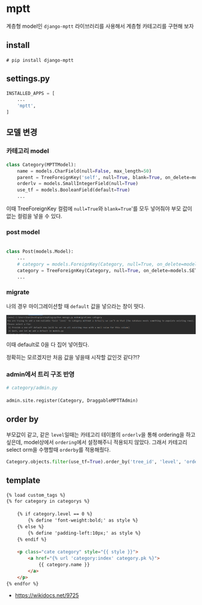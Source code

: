 # mptt

계층형 model인 `django-mptt` 라이브러리를 사용해서 계층형 카테고리를 구현해 보자

## install

`# pip install django-mptt`



## settings.py

```python
INSTALLED_APPS = [
    ...
    'mptt',
]
```





## 모델 변경

### 카테고리 model

```python
class Category(MPTTModel):
    name = models.CharField(null=False, max_length=50)
    parent = TreeForeignKey('self', null=True, blank=True, on_delete=models.SET_NULL, db_column='parent')
    orderlv = models.SmallIntegerField(null=True)
    use_tf = models.BooleanField(default=True)
    ...
```

이때 TreeForeignKey 컬럼에 `null=True`와 `blank=True`'를 모두 넣어줘야 부모 값이 없는 컬럼을 넣을 수 있다.

### post model

```python

class Post(models.Model):
    ...
    # category = models.ForeignKey(Category, null=True, on_delete=models.SET_NULL)
    category = TreeForeignKey(Category, null=True, on_delete=models.SET_NULL)
    ...
```



### migrate

나의 경우 마이그레이션할 때 `default` 값을 넣으라는 창이 떳다.

![img](../img/img8.png)

이때 default로 0을 다 집어 넣어줬다.

정확히는 모르겠지만 처음 값을 넣을때 시작할 값인것 같다?!?



### admin에서 트리 구조 반영

```python
# category/admin.py

admin.site.register(Category, DraggableMPTTAdmin)
```





## order by

부모값이 같고, 같은 `level`일때는 카테고리 테이블의 `orderlv`을 통해 ordering을 하고 싶은데, model상에서 `ordering`에서 설정해주니 적용되지 않았다. 그래서 카테고리 select orm을 수행할때 `orderby`를 적용해줬다.

```python
Category.objects.filter(use_tf=True).order_by('tree_id', 'level', 'orderlv')
```



## template

```html
{% load custom_tags %}
{% for category in categorys %}

    {% if category.level == 0 %}
        {% define 'font-weight:bold;' as style %}
    {% else %}
        {% define 'padding-left:10px;' as style %}
    {% endif %}

    <p class="cate category" style="{{ style }}">
        <a href="{% url 'category:index' category.pk %}">
            {{ category.name }}
        </a>
    </p>
{% endfor %}
```



- <https://wikidocs.net/9725>